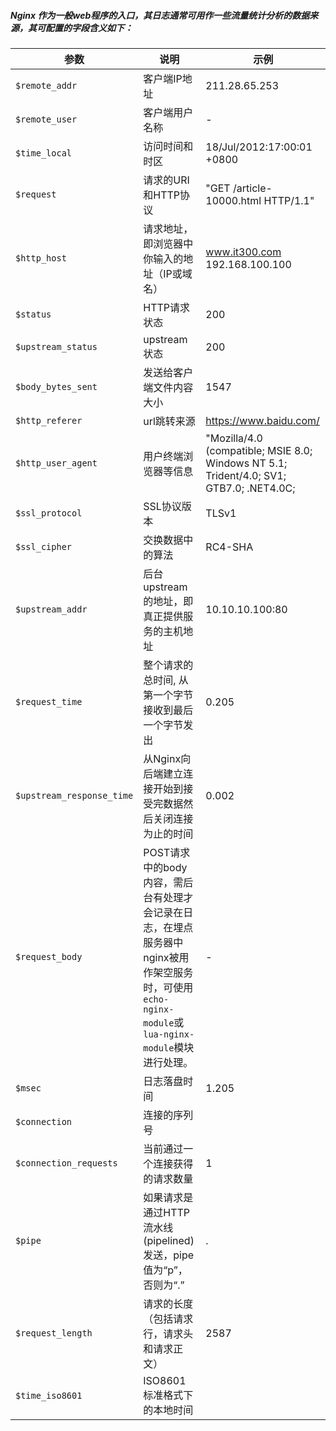##### Nginx 作为一般web程序的入口，其日志通常可用作一些流量统计分析的数据来源，其可配置的字段含义如下：

| 参数 | 说明 | 示例 |
| ---- | ---- | ---- | 
| `$remote_addr` |	客户端IP地址 | 211.28.65.253 |
| `$remote_user` | 客户端用户名称	| - | 
| `$time_local`	 | 访问时间和时区	| 18/Jul/2012:17:00:01 +0800 |
| `$request` | 	请求的URI和HTTP协议	| "GET /article-10000.html HTTP/1.1" |
| `$http_host` | 请求地址，即浏览器中你输入的地址（IP或域名）	| www.it300.com<br>192.168.100.100 |
| `$status` | 	HTTP请求状态	| 200 |
| `$upstream_status` | upstream状态	| 200 |
| `$body_bytes_sent` | 发送给客户端文件内容大小	| 1547 |
| `$http_referer` | 	url跳转来源		| https://www.baidu.com/ |
| `$http_user_agent` | 	用户终端浏览器等信息	| "Mozilla/4.0 (compatible; MSIE 8.0; Windows NT 5.1; Trident/4.0; SV1; GTB7.0; .NET4.0C; |
| `$ssl_protocol` | 	SSL协议版本		| TLSv1 |
| `$ssl_cipher`		| 交换数据中的算法 | 	RC4-SHA |
| `$upstream_addr` | 	后台upstream的地址，即真正提供服务的主机地址	| 10.10.10.100:80 |
| `$request_time` | 整个请求的总时间, 从第一个字节接收到最后一个字节发出 | 0.205 |
| `$upstream_response_time` | 从Nginx向后端建立连接开始到接受完数据然后关闭连接为止的时间	| 0.002 |
| `$request_body` | POST请求中的body内容，需后台有处理才会记录在日志，在埋点服务器中nginx被用作架空服务时，可使用`echo-nginx-module`或`lua-nginx-module`模块进行处理。| - |
| `$msec` | 日志落盘时间 | 1.205 |
| `$connection` | 连接的序列号 |  |
| `$connection_requests` | 当前通过一个连接获得的请求数量 | 1 |
| `$pipe` | 如果请求是通过HTTP流水线(pipelined)发送，pipe值为“p”，否则为“.” | . |
| `$request_length` | 请求的长度（包括请求行，请求头和请求正文）| 2587 |
| `$time_iso8601` | ISO8601标准格式下的本地时间 |  |

